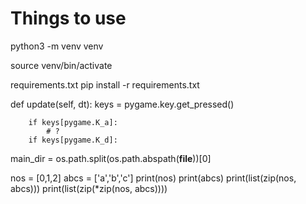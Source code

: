 # Things to use

python3 -m venv venv

source venv/bin/activate

requirements.txt
pip install -r requirements.txt

def update(self, dt):
        keys = pygame.key.get_pressed()

        if keys[pygame.K_a]:
            # ?
        if keys[pygame.K_d]:

main_dir = os.path.split(os.path.abspath(__file__))[0]

nos = [0,1,2]
    abcs = ['a','b','c']
    print(nos)
    print(abcs)
    print(list(zip(nos, abcs)))
    print(list(zip(*zip(nos, abcs))))
